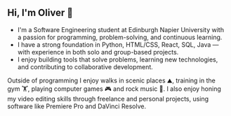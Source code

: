 ## Hi, I'm Oliver 👋
- I'm a Software Engineering student at Edinburgh Napier University with a passion for programming, problem-solving, and continuous learning. 
- I have a strong foundation in Python, HTML/CSS, React, SQL, Java — with experience in both solo and group-based projects.
- I enjoy building tools that solve problems, learning new technologies, and contributing to collaborative development.

Outside of programming I enjoy walks in scenic places ⛰️, training in the gym 🏋️, playing computer games 🎮 and rock music 🎸. I also enjoy honing my video editing skills through freelance and personal projects, using software like Premiere Pro and DaVinci Resolve.


<!--
**Olihenderson/Olihenderson** is a ✨ _special_ ✨ repository because its `README.md` (this file) appears on your GitHub profile.

Here are some ideas to get you started:

- 🔭 I’m currently working on ...
- 🌱 I’m currently learning ...
- 👯 I’m looking to collaborate on ...
- 🤔 I’m looking for help with ...
- 💬 Ask me about ...
- 📫 How to reach me: ...
- 😄 Pronouns: ...
- ⚡ Fun fact: ...
-->
